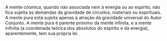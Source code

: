 ﻿A mente cósmica, quando não associada nem à energia ou ao espírito, não fica sujeita às demandas da gravidade de circuitos, materiais ou espirituais. A mente pura está sujeita apenas à atração da gravidade universal do Autor Conjunto. A mente pura é parente próximo da mente infinita, e a mente infinita (a coordenada teórica dos absolutos do espírito e da energia), aparentemente, tem sua própria lei.<BR><BR>